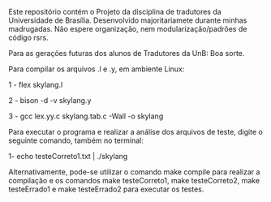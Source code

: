 
Este repositório contém o Projeto da disciplina de tradutores da Universidade de Brasília. Desenvolvido majoritariamete durante minhas madrugadas. Não espere organização, nem modularização/padrões de código rsrs.

Para as gerações futuras dos alunos de Tradutores da UnB: Boa sorte.

Para compilar os arquivos .l e .y, em ambiente Linux:


1 - flex skylang.l

2 - bison -d -v skylang.y

3 - gcc lex.yy.c skylang.tab.c -Wall -o skylang


Para executar o programa e realizar a análise dos arquivos de teste, digite o seguinte comando, também no terminal:

1- echo testeCorreto1.txt | ./skylang

Alternativamente, pode-se utilizar o comando make compile para realizar a compilação e os comandos make testeCorreto1, make testeCorreto2, make testeErrado1 e make testeErrado2 para 
executar os testes.
